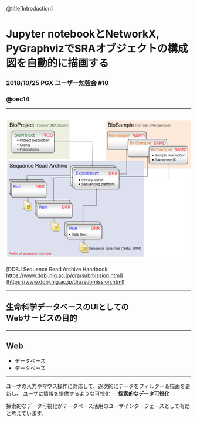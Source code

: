 @title[Introduction]
# Jupyter notebookとNetworkX, PyGraphvizでSRAオブジェクトの構成図を自動的に描画する

### 2018/10/25 PGX ユーザー勉強会 #10

### @oec14


---
## 

#### ![Webアプリケーションの構成](https://github.com/dogrunjp/presentation/blob/master/images/sra_object.png?raw=true)
[DDBJ Sequence Read Archive Handbook: https://www.ddbj.nig.ac.jp/dra/submission.html](https://www.ddbj.nig.ac.jp/dra/submission.html)

---
## 生命科学データベースのUIとしての<br>Webサービスの目的

#### 
#### 


---
## Web
- データベース
- データベース
---
ユーザの入力やマウス操作に対応して、逐次的にデータをフィルター＆描画を更新し、
ユーザに情報を提供するような可視化 ＝  __探索的なデータ可視化__

探索的なデータ可視化がデータベース活用のユーザインターフェースとして有効と考えています。

